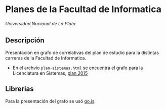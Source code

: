 # Planes de la Facultad de Informatica
###### Universidad Nacional de La Plata

## Descripción

Presentación en grafo de correlativas del plan de estudio para la distintas carreras de la Facultad de Informatica.

- En el archvio `plan-sistemas.html` se encuentra el grafo para la Licenciatura en Sistemas, [plan 2015](http://info.unlp.edu.ar/index.php/plan-2015sistemas)

## Librerias

Para la presentación del grafo se usó [go.js](http://gojs.net/).

